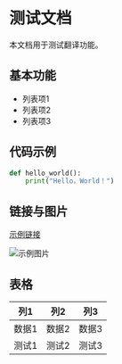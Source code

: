 

# 测试文档

本文档用于测试翻译功能。

## 基本功能

* 列表项1
* 列表项2
* 列表项3

## 代码示例

```python
def hello_world():
    print("Hello，World！")
```

## 链接与图片

[示例链接](https://example.com)

![示例图片](./images/example.png)

## 表格

| 列1     | 列2     | 列3     |
|---------|---------|---------|
| 数据1   | 数据2   | 数据3   |
| 测试1   | 测试2   | 测试3   |